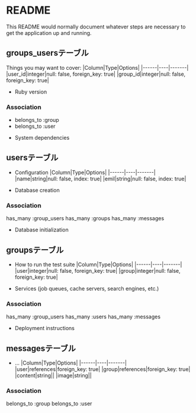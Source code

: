 # README

This README would normally document whatever steps are necessary to get the
application up and running.
## groups_usersテーブル

Things you may want to cover:
|Column|Type|Options|
|------|----|-------|
|user_id|integer|null: false, foreign_key: true|
|group_id|integer|null: false, foreign_key: true|

* Ruby version
### Association
- belongs_to :group
- belongs_to :user

* System dependencies
## usersテーブル

* Configuration
|Column|Type|Options|
|------|----|-------|
|name|string|null: false, index: true|
|emil|string|null: false, index: true|

* Database creation
### Association
has_many :group_users
has_many :groups
has_many :messages

* Database initialization
## groupsテーブル

* How to run the test suite
|Column|Type|Options|
|------|----|-------|
|user|integer|null: false, foreign_key: true|
|group|integer|null: false, foreign_key: true|

* Services (job queues, cache servers, search engines, etc.)
### Association
has_many :group_users
has_many :users
has_many :messages

* Deployment instructions
## messagesテーブル

* ...
|Column|Type|Options|
|------|----|-------|
|user|references|foreign_key: true|
|group|references|foreign_key: true|
|content|string||
|image|string||

### Association

belongs_to :group
belongs_to :user